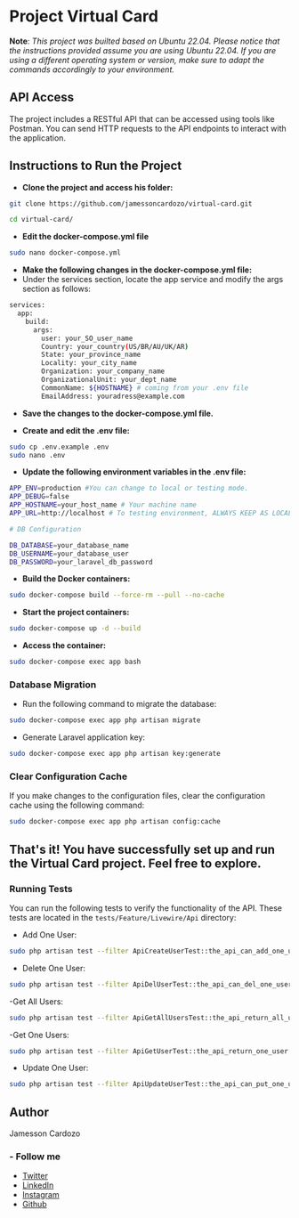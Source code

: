 # Project Virtual Card

**Note**: *This project was builted based on Ubuntu 22.04. Please notice that the instructions provided assume you are using Ubuntu 22.04. If you are using a different operating system or version, make sure to adapt the commands accordingly to your environment.*

## API Access
The project includes a RESTful API that can be accessed using tools like Postman. You can send HTTP requests to the API endpoints to interact with the application.


## Instructions to Run the Project

 - **Clone the project and access his folder:**
```sh
git clone https://github.com/jamessoncardozo/virtual-card.git

cd virtual-card/
```

- **Edit the docker-compose.yml file**

```sh
sudo nano docker-compose.yml
```

- **Make the following changes in the docker-compose.yml file:**
- Under the services section, locate the app service and modify the args section as follows:

```sh
services:
  app:
    build:
      args:
        user: your_SO_user_name
        Country: your_country(US/BR/AU/UK/AR)
        State: your_province_name
        Locality: your_city_name
        Organization: your_company_name
        OrganizationalUnit: your_dept_name
        CommonName: ${HOSTNAME} # coming from your .env file
        EmailAddress: youradress@example.com
```

- **Save the changes to the docker-compose.yml file.**

- **Create and edit the .env file:**

```sh
sudo cp .env.example .env
sudo nano .env
```

- **Update the following environment variables in the .env file:**

```sh
APP_ENV=production #You can change to local or testing mode.
APP_DEBUG=false
APP_HOSTNAME=your_host_name # Your machine name
APP_URL=http://localhost # To testing environment, ALWAYS KEEP AS LOCALHOST

# DB Configuration

DB_DATABASE=your_database_name
DB_USERNAME=your_database_user
DB_PASSWORD=your_laravel_db_password
```

- **Build the Docker containers:**

```sh
sudo docker-compose build --force-rm --pull --no-cache
```

- **Start the project containers:**

```sh
sudo docker-compose up -d --build
```

- **Access the container:**

```sh
sudo docker-compose exec app bash
```
### **Database Migration**
- Run the following command to migrate the database:
```sh
sudo docker-compose exec app php artisan migrate
```

- Generate Laravel application key:
```sh
sudo docker-compose exec app php artisan key:generate
```

### **Clear Configuration Cache**
If you make changes to the configuration files, clear the configuration cache using the following command:

```sh
sudo docker-compose exec app php artisan config:cache
```
## That's it! You have successfully set up and run the Virtual Card project. Feel free to explore. 

### Running Tests

You can run the following tests to verify the functionality of the API. These tests are located in the `tests/Feature/Livewire/Api` directory:

- Add One User:
```sh
sudo php artisan test --filter ApiCreateUserTest::the_api_can_add_one_user
```

- Delete One User:
```sh
sudo php artisan test --filter ApiDelUserTest::the_api_can_del_one_user
```

-Get All Users:
```sh
sudo php artisan test --filter ApiGetAllUsersTest::the_api_return_all_users
```

-Get One Users:
```sh
sudo php artisan test --filter ApiGetUserTest::the_api_return_one_user
```

- Update One User:

```sh
sudo php artisan test --filter ApiUpdateUserTest::the_api_can_put_one_user
```

## **Author**

Jamesson Cardozo

### - Follow me

- [Twitter](https://twitter.com/jamessoncardozo)
- [LinkedIn](https://www.linkedin.com/in/jamessoncardozo)
- [Instagram](https://www.instagram.com/jamessoncardozo)
- [Github](https://www.github.com/jamessoncardozo)